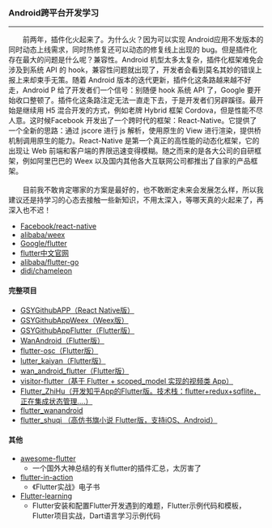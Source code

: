 ### Android跨平台开发学习
  ---
&emsp;&emsp;前两年，插件化火起来了。为什么火？因为可以实现 Android应用不发版本的同时动态上线需求，同时热修复还可以动态的修复线上出现的 bug。但是插件化存在最大的问题是什么呢？兼容性。Android 机型太多太复杂，插件化框架难免会涉及到系统 API 的 hook，兼容性问题就出现了，开发者会看到莫名其妙的错误上报上来却束手无策。随着 Android 版本的迭代更新，插件化这条路越来越不好走，Android P 给了开发者们一个信号：别随便 hook 系统 API 了，Google 要开始收口整顿了。插件化这条路注定无法一直走下去，于是开发者们另辟蹊径。最开始是继续用 H5 混合开发的方式，例如老牌 Hybrid 框架 Cordova，但是性能不尽人意。这时候Facebook 开发出了一个跨时代的框架：React-Native。它提供了一个全新的思路：通过 jscore 进行 js 解析，使用原生的 View 进行渲染，提供桥机制调用原生的能力。React-Native 是第一个真正的高性能的动态化框架，它的出现让 Web 前端和客户端的界限迅速变得模糊。随之而来的是各大公司的自研框架，例如阿里巴巴的 Weex 以及国内其他各大互联网公司都推出了自家的产品框架。<br><br>&emsp;&emsp;目前我不敢肯定哪家的方案是最好的，也不敢断定未来会发展怎么样，所以我建议还是持学习的心态去接触一些新知识，不用太深入，等哪天真的火起来了，再深入也不迟！




* [Facebook/react-native](https://github.com/facebook/react-native)
* [alibaba/weex](https://github.com/alibaba/weex)
* [Google/flutter](https://github.com/flutter/flutter)
* [flutter中文官网](https://flutterchina.club/get-started/install/)
* [alibaba/flutter-go](https://github.com/alibaba/flutter-go)
* [didi/chameleon](https://github.com/didi/chameleon)

#### 完整项目

* [GSYGithubAPP（React Native版）](https://github.com/CarGuo/GSYGithubApp)
* [GSYGithubAppWeex（Weex版）](https://github.com/CarGuo/GSYGithubAppWeex)
* [GSYGithubAppFlutter（Flutter版）](https://github.com/CarGuo/GSYGithubAppFlutter)
* [WanAndroid（Flutter版）](https://github.com/canhuah/WanAndroid)
* [flutter-osc（Flutter版）](https://github.com/yubo725/flutter-osc)
* [lutter_kaiyan（Flutter版）](https://github.com/wtus/flutter_kaiyan)
* [wan_android_flutter（Flutter版）](https://github.com/ywp0919/wan_android_flutter)
* [visitor-flutter（基于 Flutter + scoped_model 实现的视频类 App）](https://github.com/songxiaoliang/visitor-flutter)
* [Flutter_ZhiHu（开发知乎App的Flutter版。技术栈：flutter+redux+sqflite，正在集成状态管理....）](https://github.com/MeandNi/Flutter_ZhiHu)
* [flutter_wanandroid](https://github.com/Sky24n/flutter_wanandroid)
* [flutter_shuqi （高仿书旗小说 Flutter版，支持iOS、Android）](https://github.com/huanxsd/flutter_shuqi)

#### 其他
* [awesome-flutter](https://github.com/Solido/awesome-flutter)
    * 一个国外大神总结的有关flutter的插件汇总，太厉害了
* [flutter-in-action](https://github.com/flutterchina/flutter-in-action)
    * 《Flutter实战》电子书
* [Flutter-learning](https://github.com/AweiLoveAndroid/Flutter-learning)
    * Flutter安装和配置Flutter开发遇到的难题，Flutter示例代码和模板，Flutter项目实战，Dart语言学习示例代码